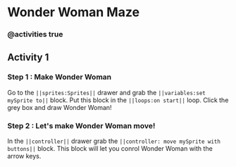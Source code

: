 # Wonder Woman Maze

### @activities true

## Activity 1

### Step 1 : Make Wonder Woman

Go to the ``||sprites:Sprites||`` drawer and grab the ``||variables:set mySprite to||`` block. Put this block in the ``||loops:on start||`` loop.
Click the grey box and draw Wonder Woman!

### Step 2 : Let's make Wonder Woman move!

In the ``||controller||`` drawer grab the ``||controller: move mySprite with buttons||`` block. This block will let you conrol Wonder Woman with the arrow keys.